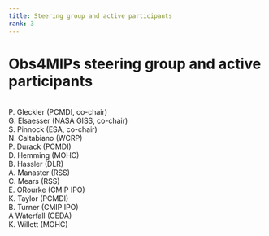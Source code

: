 ```yaml
---
title: Steering group and active participants 
rank: 3
---
```


# Obs4MIPs steering group and active participants
<br/>
P. Gleckler (PCMDI, co-chair) <br/>
G. Elsaesser (NASA GISS, co-chair) <br/>
S. Pinnock (ESA, co-chair) <br/>
N. Caltabiano (WCRP) <br/>
P. Durack (PCMDI) <br/>
D. Hemming (MOHC) <br/>
B. Hassler (DLR) <br/>
A. Manaster (RSS) <br/>
C. Mears (RSS) <br/>
E. ORourke (CMIP IPO) <br/>
K. Taylor (PCMDI) <br/>
B. Turner (CMIP IPO) <br/>
A  Waterfall (CEDA) <br/>
K. Willett (MOHC) <br/>
